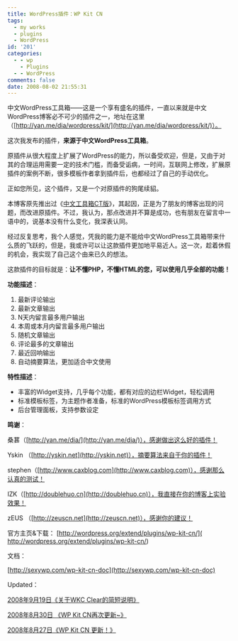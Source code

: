 ```yaml
---
title: WordPress插件：WP Kit CN
tags:
  - my works
  - plugins
  - WordPress
id: '201'
categories:
  - - wp
    - Plugins
  - - WordPress
comments: false
date: 2008-08-02 21:55:31
---
```


中文WordPress工具箱——这是一个享有盛名的插件，一直以来就是中文WordPress博客必不可少的插件之一，地址在这里（[http://yan.me/dia/wordpress/kit/](http://yan.me/dia/wordpress/kit/)）。

这次我发布的插件，**来源于中文WordPress工具箱**。

原插件从很大程度上扩展了WordPress的能力，所以备受欢迎，但是，又由于对其的合理运用需要一定的技术门槛，而备受诟病，一时间，互联网上修改，扩展原插件的案例不断，很多模板作者拿到插件后，也都经过了自己的手动优化。

正如您所见，这个插件，又是一个对原插件的狗尾续貂。
<!-- more -->
本博客原先推出过《[中文工具箱CT版](http://sexywp.com/wordpress-cn-kit.htm)》，其起因，正是为了朋友的博客出现的问题，而改进原插件。不过，我认为，那点改进并不算是成功，也有朋友在留言中一语中的，说基本没有什么变化，我深表认同。

经过反复思考，我个人感觉，凭我的能力是不能给中文WordPress工具箱带来什么质的飞跃的，但是，我或许可以让这款插件更加地平易近人。这一次，趁着休假的机会，我实现了自己这个由来已久的想法。

这款插件的目标就是：**让不懂PHP，不懂HTML的您，可以使用几乎全部的功能！**

**功能描述**：

1.  最新评论输出
2.  最新文章输出
3.  N天内留言最多用户输出
4.  本周或本月内留言最多用户输出
5.  随机文章输出
6.  评论最多的文章输出
7.  最近回响输出
8.  自动摘要算法，更加适合中文使用

  

**特性描述**：

*   丰富的Widget支持，几乎每个功能，都有对应的边栏Widget，轻松调用
*   标准模板标签，为主题作者准备，标准的WordPress模板标签调用方式
*   后台管理面板，支持参数设定

  

**鸣谢**：

桑葚（[http://yan.me/dia/](http://yan.me/dia/)），感谢做出这么好的插件！

Yskin （[http://yskin.net](http://yskin.net)），摘要算法来自于你的插件！

stephen（[http://www.caxblog.com](http://www.caxblog.com)），感谢那么认真的测试！

IZK（[http://doublehuo.cn](http://doublehuo.cn)），我直接在你的博客上实验效果！

zEUS （[http://zeuscn.net](http://zeuscn.net)），感谢你的建议！

官方主页&下载：
[http://wordpress.org/extend/plugins/wp-kit-cn/]( http://wordpress.org/extend/plugins/wp-kit-cn/)

文档：

[http://sexywp.com/wp-kit-cn-doc](http://sexywp.com/wp-kit-cn-doc)

Updated：

[2008年9月19日《关于WKC Clear的简短说明》](http://sexywp.com/something-about-wkc-clear.htm)

[2008年8月30日 《WP Kit CN再次更新~》](http://sexywp.com/wp-kit-cn-update-again.htm)

[2008年8月27日《WP Kit CN 更新！》](http://sexywp.com/wp-kit-cn-updated-01.htm)